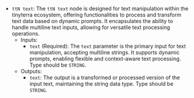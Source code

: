 - `ttN text`: The `ttN text` node is designed for text manipulation within the tinyterra ecosystem, offering functionalities to process and transform text data based on dynamic prompts. It encapsulates the ability to handle multiline text inputs, allowing for versatile text processing operations.
    - Inputs:
        - `text` (Required): The `text` parameter is the primary input for text manipulation, accepting multiline strings. It supports dynamic prompts, enabling flexible and context-aware text processing. Type should be `STRING`.
    - Outputs:
        - `text`: The output is a transformed or processed version of the input text, maintaining the string data type. Type should be `STRING`.
